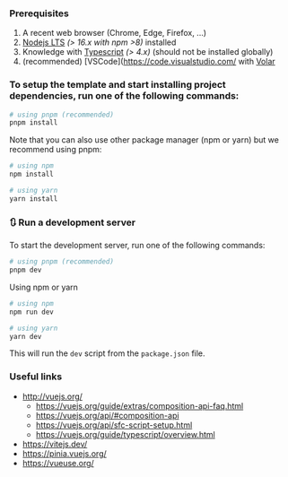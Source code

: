 ### Prerequisites

1. A recent web browser (Chrome, Edge, Firefox, ...)
2. [Nodejs LTS](https://nodejs.org/en/) _(> 16.x with npm >8)_ installed
3. Knowledge with [Typescript](https://github.com/microsoft/typescript) _(> 4.x)_ (should not be installed globally)
4. (recommended) [VSCode](https://code.visualstudio.com/ with [Volar](https://marketplace.visualstudio.com/items?itemName=vue.volar)

### To setup the template and start installing project dependencies, run one of the following commands:

```bash
# using pnpm (recommended)
pnpm install
```

Note that you can also use other package manager (npm or yarn) but we recommend using pnpm:

```bash
# using npm
npm install

# using yarn
yarn install
```

### 🔃 Run a development server

To start the development server, run one of the following commands:

```bash
# using pnpm (recommended)
pnpm dev
```

Using npm or yarn

```bash
# using npm
npm run dev

# using yarn
yarn dev
```

This will run the `dev` script from the `package.json` file.

### Useful links

- http://vuejs.org/
  - https://vuejs.org/guide/extras/composition-api-faq.html
  - https://vuejs.org/api/#composition-api
  - https://vuejs.org/api/sfc-script-setup.html
  - https://vuejs.org/guide/typescript/overview.html
- https://vitejs.dev/
- https://pinia.vuejs.org/
- https://vueuse.org/
